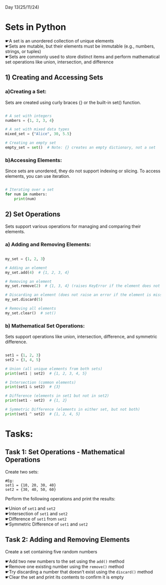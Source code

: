 Day 13(25/11/24)

# Sets in Python

☛A set is an unordered collection of unique elements  
☛Sets are mutable, but their elements must be immutable (e.g., numbers, strings, or tuples)  
☛Sets are commonly used to store distinct items and perform mathematical set operations like union, intersection, and difference  

## 1) Creating and Accessing Sets

### a)Creating a Set:

Sets are created using curly braces {} or the built-in set() function.
```python

# A set with integers
numbers = {1, 2, 3, 4}

# A set with mixed data types
mixed_set = {"Alice", 30, 5.5}

# Creating an empty set
empty_set = set()  # Note: {} creates an empty dictionary, not a set
```
### b)Accessing Elements:
Since sets are unordered, they do not support indexing or slicing. To access elements, you can use iteration.

```python

# Iterating over a set
for num in numbers:
    print(num)
```
## 2) Set Operations
Sets support various operations for managing and comparing their elements.

### a) Adding and Removing Elements:
```python

my_set = {1, 2, 3}

# Adding an element
my_set.add(4)  # {1, 2, 3, 4}

# Removing an element
my_set.remove(2)  # {1, 3, 4} (raises KeyError if the element does not exist)

# Discarding an element (does not raise an error if the element is missing)
my_set.discard(5)

# Removing all elements
my_set.clear()  # set()
```
### b) Mathematical Set Operations:
Sets support operations like union, intersection, difference, and symmetric difference.

```python

set1 = {1, 2, 3}
set2 = {3, 4, 5}

# Union (all unique elements from both sets)
print(set1 | set2)  # {1, 2, 3, 4, 5}

# Intersection (common elements)
print(set1 & set2)  # {3}

# Difference (elements in set1 but not in set2)
print(set1 - set2)  # {1, 2}

# Symmetric Difference (elements in either set, but not both)
print(set1 ^ set2)  # {1, 2, 4, 5}

```

# Tasks:


## Task 1: Set Operations - Mathematical Operations
Create two sets:
```
#Eg:
set1 = {10, 20, 30, 40}
set2 = {30, 40, 50, 60}
```
Perform the following operations and print the results:

☛Union of `set1` and `set2`  
☛Intersection of `set1` and `set2`  
☛Difference of `set1` from `set2`  
☛Symmetric Difference of `set1` and `set2`  

## Task 2: Adding and Removing Elements

Create a set containing five random numbers  

☛Add two new numbers to the set using the `add()` method  
☛Remove one existing number using the `remove()` method  
☛Try discarding a number that doesn’t exist using the `discard()` method  
☛Clear the set and print its contents to confirm it is empty  















